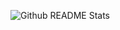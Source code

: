 ![Github README Stats](https://github-readme-stats.vercel.app/api?username=nugaBox&show_icons=true&theme=dracula)
